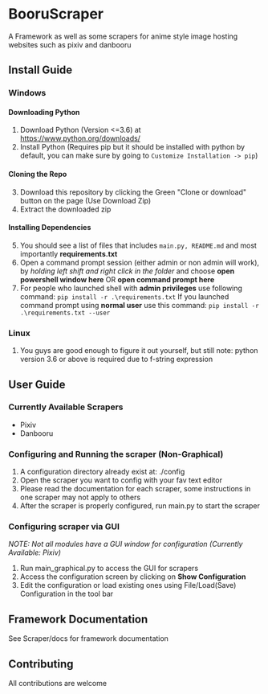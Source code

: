 # BooruScraper
A Framework as well as some scrapers for anime style image hosting websites such as pixiv and danbooru

## Install Guide
### Windows
#### Downloading Python
1. Download Python (Version <=3.6) at https://www.python.org/downloads/
2. Install Python (Requires pip but it should be installed with python by default, you can make sure by going to `Customize Installation -> pip`)
#### Cloning the Repo
3. Download this repository by clicking the Green "Clone or download" button on the page (Use Download Zip)
4. Extract the downloaded zip
#### Installing Dependencies
5. You should see a list of files that includes `main.py, README.md` and most importantly **requirements.txt**
6. Open a command prompt session (either admin or non admin will work), by *holding left shift and right click in the folder* and choose **open powershell window here** OR **open command prompt here**
7. For people who launched shell with **admin privileges** use following command: `pip install -r .\requirements.txt`
If you launched command prompt using **normal user** use this command:  `pip install -r .\requirements.txt --user`

### Linux
1. You guys are good enough to figure it out yourself, but still note: python version 3.6 or above is required due to f-string expression

## User Guide
### Currently Available Scrapers
- Pixiv
- Danbooru
### Configuring and Running the scraper (Non-Graphical)
1. A configuration directory already exist at: ./config
2. Open the scraper you want to config with your fav text editor
3. Please read the documentation for each scraper, some instructions in one scraper may not apply to others
4. After the scraper is properly configured, run main.py to start the scraper
### Configuring scraper via GUI
*NOTE: Not all modules have a GUI window for configuration (Currently Available: Pixiv)*
1. Run main_graphical.py to access the GUI for scrapers
2. Access the configuration screen by clicking on **Show Configuration**
3. Edit the configuration or load existing ones using File/Load(Save) Configuration in the tool bar

## Framework Documentation
See Scraper/docs for framework documentation

## Contributing
All contributions are welcome
